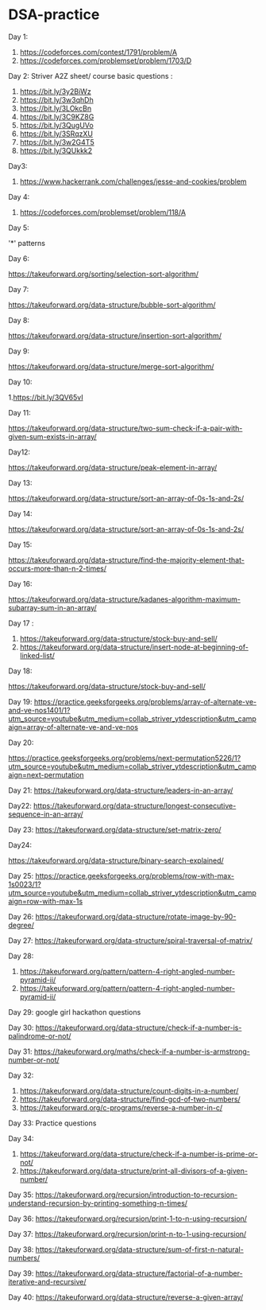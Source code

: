 # DSA-practice
Day 1: 
1. https://codeforces.com/contest/1791/problem/A
2. https://codeforces.com/problemset/problem/1703/D

Day 2:
Striver A2Z sheet/ course basic questions :
1. https://bit.ly/3y2BiWz
2. https://bit.ly/3w3qhDh
3. https://bit.ly/3LOkcBn
4. https://bit.ly/3C9KZ8G
5. https://bit.ly/3QugUVo
6. https://bit.ly/3SRqzXU
7. https://bit.ly/3w2G4T5
8. https://bit.ly/3QUkkk2

Day3:
1. https://www.hackerrank.com/challenges/jesse-and-cookies/problem

Day 4:
1. https://codeforces.com/problemset/problem/118/A

Day 5:

'*' patterns

Day 6:

https://takeuforward.org/sorting/selection-sort-algorithm/

Day 7:

https://takeuforward.org/data-structure/bubble-sort-algorithm/

Day 8:

https://takeuforward.org/data-structure/insertion-sort-algorithm/

Day 9:

https://takeuforward.org/data-structure/merge-sort-algorithm/

Day 10:

1.https://bit.ly/3QV65vI

Day 11:

https://takeuforward.org/data-structure/two-sum-check-if-a-pair-with-given-sum-exists-in-array/

Day12:

https://takeuforward.org/data-structure/peak-element-in-array/

Day 13:

https://takeuforward.org/data-structure/sort-an-array-of-0s-1s-and-2s/

Day 14:

https://takeuforward.org/data-structure/sort-an-array-of-0s-1s-and-2s/

Day 15:

https://takeuforward.org/data-structure/find-the-majority-element-that-occurs-more-than-n-2-times/

Day 16:

https://takeuforward.org/data-structure/kadanes-algorithm-maximum-subarray-sum-in-an-array/

Day 17 :

1. https://takeuforward.org/data-structure/stock-buy-and-sell/
2. https://takeuforward.org/data-structure/insert-node-at-beginning-of-linked-list/

Day 18:

https://takeuforward.org/data-structure/stock-buy-and-sell/

Day 19:
https://practice.geeksforgeeks.org/problems/array-of-alternate-ve-and-ve-nos1401/1?utm_source=youtube&utm_medium=collab_striver_ytdescription&utm_campaign=array-of-alternate-ve-and-ve-nos

Day 20:

https://practice.geeksforgeeks.org/problems/next-permutation5226/1?utm_source=youtube&utm_medium=collab_striver_ytdescription&utm_campaign=next-permutation


Day 21:
https://takeuforward.org/data-structure/leaders-in-an-array/

Day22:
https://takeuforward.org/data-structure/longest-consecutive-sequence-in-an-array/

Day 23:
https://takeuforward.org/data-structure/set-matrix-zero/

Day24:

https://takeuforward.org/data-structure/binary-search-explained/
 
Day 25:
https://practice.geeksforgeeks.org/problems/row-with-max-1s0023/1?utm_source=youtube&utm_medium=collab_striver_ytdescription&utm_campaign=row-with-max-1s

Day 26:
https://takeuforward.org/data-structure/rotate-image-by-90-degree/
 
Day 27:
https://takeuforward.org/data-structure/spiral-traversal-of-matrix/

Day 28:
1. https://takeuforward.org/pattern/pattern-4-right-angled-number-pyramid-ii/
2. https://takeuforward.org/pattern/pattern-4-right-angled-number-pyramid-ii/

Day 29:
google girl hackathon questions

Day 30:
https://takeuforward.org/data-structure/check-if-a-number-is-palindrome-or-not/

Day 31:
https://takeuforward.org/maths/check-if-a-number-is-armstrong-number-or-not/

Day 32:
1. https://takeuforward.org/data-structure/count-digits-in-a-number/
2. https://takeuforward.org/data-structure/find-gcd-of-two-numbers/
3. https://takeuforward.org/c-programs/reverse-a-number-in-c/

Day 33:
Practice questions

Day 34:
1. https://takeuforward.org/data-structure/check-if-a-number-is-prime-or-not/
2. https://takeuforward.org/data-structure/print-all-divisors-of-a-given-number/

Day 35:
https://takeuforward.org/recursion/introduction-to-recursion-understand-recursion-by-printing-something-n-times/

Day 36:
https://takeuforward.org/recursion/print-1-to-n-using-recursion/

Day 37:
https://takeuforward.org/recursion/print-n-to-1-using-recursion/

Day 38:
https://takeuforward.org/data-structure/sum-of-first-n-natural-numbers/

Day 39:
https://takeuforward.org/data-structure/factorial-of-a-number-iterative-and-recursive/

Day 40:
https://takeuforward.org/data-structure/reverse-a-given-array/
